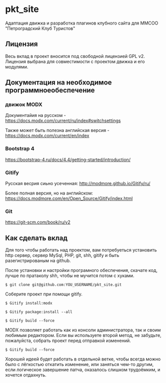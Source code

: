 # pkt_site
Адаптация движка и разработка плагинов клубного сайта для ММСОО "Петроградский Клуб Туристов"

## Лицензия
Весь вклад в проект вносится под свободной лицензией GPL v2. Лицензия выбрана для совместимости с проектом движка и его модулями.

## Документация на необходимое программноеобеспечение
### движок MODX
Документайия на русском - https://docs.modx.com/current/ru/index#switchsettings

Также может быть полезна английская версия - https://docs.modx.com/current/en/index
### Bootstrap 4
https://bootstrap-4.ru/docs/4.4/getting-started/introduction/
### Gitify
Русская весрия сиьно усеченная: http://modmore.github.io/Gitify/ru/

Более полная версия, но на английском: https://docs.modmore.com/en/Open_Source/Gitify/index.html
### Git
https://git-scm.com/book/ru/v2

## Как сделать вклад
Для того чтобы работать над проектом, вам потребуеться установить http сервер, сервер MySql, PHP, git, shh, gitify и быть разегистрированым на github.

После установки и настройки програмного обеспечения, скачате код, лучше по пратаколу shh, чтобы не мучится потом с хуками.

    $ git clone git@github.com:YOU_USERNAME/pkt_site.git

Соберите проект при помощи gitify.

    $ Gitify install:modx
  
    $ Gitify package:install --all
  
    $ Gitify build --force

MODX позволяет работать как из консоли администратора, так и своим любимым редактором. Если вы используете второй метод, не забудьте, пожалуйста, собрать проект перед отправкой изменений.

    $ Gitify build --force

Хорошей идеей будет работать в отдельной ветке, чтобы всегда можно было с лёгкостью откатить изменение, или заняться чем-то другим, если логическое завершение патча, оказалось слишком трудоёмким, и хочется отдахнуть.
